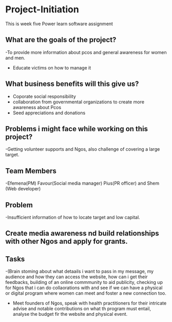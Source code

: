 # Project-Initiation
This is week five Power learn software assignment
## What are the goals of the project?
-To provide more information about pcos and general awareness for women and men.
- Educate victims on how to manage it
## What business benefits will this give us?
- Coporate social responsibility
- collaboration from governmental organizations to create more awareness about Pcos
- Seed appreciations and donations
## Problems i might face while working on this project?
-Getting volunteer supports and Ngos, also challenge of covering a large target.
## Team Members
-Efemena(PM) Favour(Social media manager) Pius(PR officer) and Shem (Web developer)
## Problem 
-Insufficient information of how to locate target and low capital.
## Create media awareness nd build relationships with other Ngos and apply for grants.
## Tasks
-(Brain stoming about what detaails i want to pass in my message, my audience and how they can access the website, how can i get their feedbacks, building of an online commmunity to aid publicity, checking up for Ngos that i can do collaorations with and see if we can have a physical or digital program where women can meet and foster a new connection too.
-  Meet founders of Ngos, speak with health practitioners for their intricate advise and notable contributions on what th program must entail, analyse the budget fir the website and physical event.
  

